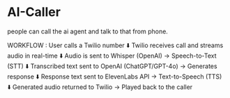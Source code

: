 # AI-Caller

people can call the ai agent and talk to that from phone.

WORKFLOW :
User calls a Twilio number
⬇️
Twilio receives call and streams audio in real-time
⬇️
Audio is sent to Whisper (OpenAI) → Speech-to-Text (STT)
⬇️
Transcribed text sent to OpenAI (ChatGPT/GPT-4o) → Generates response
⬇️
Response text sent to ElevenLabs API → Text-to-Speech (TTS)
⬇️
Generated audio returned to Twilio → Played back to the caller
